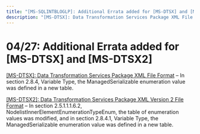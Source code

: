 ```yaml
---
title: "[MS-SQLINTBLOGLP]: Additional Errata added for [MS-DTSX] and [MS-DTSX2]"
description: "[MS-DTSX]: Data Transformation Services Package XML File Format – In section 2.8.4, Variable Type, the ManagedSerializable"
---
```


# 04/27: Additional Errata added for [MS-DTSX] and [MS-DTSX2]

<p><span><a href="https://sqlprotocoldocs-cgcjdngdb5dee9c6.b02.azurefd.net/MS-DTSX/%5bMS-DTSX%5d-errata.pdf">[MS-DTSX]:
Data Transformation Services Package XML File Format</a></span> – In section
2.8.4, Variable Type, the ManagedSerializable enumeration value was defined in
a new table.</p>

<p><span><a href="https://sqlprotocoldocs-cgcjdngdb5dee9c6.b02.azurefd.net/MS-DTSX2/%5bMS-DTSX2%5d-errata.pdf">[MS-DTSX2]:
Data Transformation Services Package XML Version 2 File Format</a></span> – In
section 2.5.1.1.1.6.2, NodelistInnerElementEnumerationTypeEnum, the table of
enumeration values was modified, and in section 2.8.4.1, Variable Type, the
ManagedSerializable enumeration value was defined in a new table.</p>


                